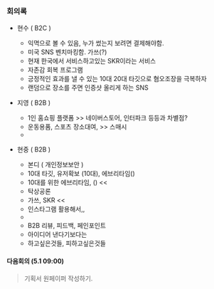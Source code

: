 ### 회의록

- 현수 ( B2C )
	- 익멱으로 볼 수 있음, 누가 썼는지 보려면 결제해야함.
	- 미국 SNS 벤치마킹함. 가쓰(?)
	- 현재 한국에서 서비스하고있는 SKR이라는 서비스
	- 자존감 회복 프로그램
	- 긍정적인 효과를 낼 수 있는 10대 20대 타깃으로 혐오조장을 극복하자
	- 랜덤으로 장소를 주면 인증샷 올리게 하는 SNS

- 지영 ( B2B )
	- 1인 홈쇼핑 플랫폼 >> 네이버스토어, 인터파크 등등과 차별점?
	- 운동용품, 스포츠 장소대여, >> 스매시
	- 
- 현중 ( B2B )
	- 본디 ( 개인정보보안 )
	- 10대 타깃, 유저확보 (10대), 에브리타임()
	- 10대를 위한 에브리타임, () << 
	- 탁상공론
	- 가쓰, SKR << 
	- 인스타그램 활용해서,,
	- 
	- B2B 리뷰, 피드백, 페인포인트
	- 아이디어 낸다기보다는
	- 하고싶은것들, 피하고싶은것들 


#### 다음회의 (5.1 09:00)
> 기획서 원페이퍼 작성하기.

